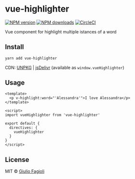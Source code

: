 # vue-highlighter

[![NPM version](https://img.shields.io/npm/v/vue-highlighter.svg?style=flat)](https://npmjs.com/package/vue-highlighter) [![NPM downloads](https://img.shields.io/npm/dm/vue-highlighter.svg?style=flat)](https://npmjs.com/package/vue-highlighter) [![CircleCI](https://circleci.com/gh/remeic/vue-highlighter/tree/master.svg?style=shield)](https://circleci.com/gh/remeic/vue-highlighter/tree/master)

Vue component for highlight multiple istances of a word

## Install

```bash
yarn add vue-highlighter
```

CDN: [UNPKG](https://unpkg.com/vue-highlighter/) | [jsDelivr](https://cdn.jsdelivr.net/npm/vue-highlighter/) (available as `window.vueHighlighter`)

## Usage

```vue
<template>
  <p v-highlight:word="'Alessandra'">I love Alessandra</p>
</template>

<script>
import vueHighlighter from 'vue-highlighter'

export default {
  directives: {
    vueHighlighter
  }
}
</script>
```

## License

MIT &copy; [Giulio Fagioli](https://github.com/remeic)
